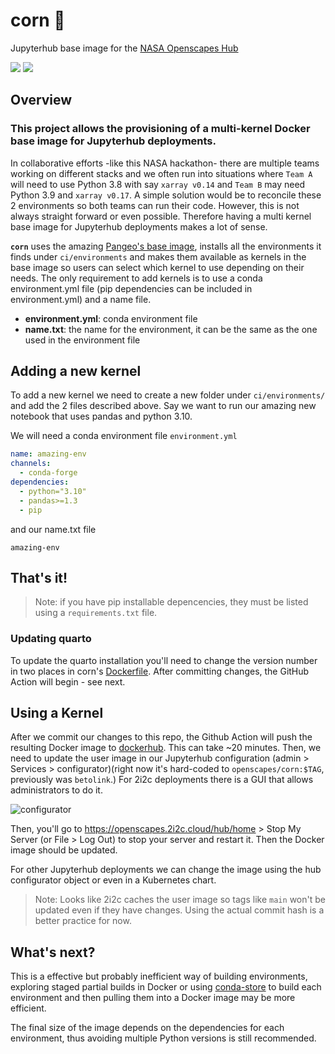 # corn 🌽

Jupyterhub base image for the [NASA Openscapes Hub](https://nasa-openscapes.github.io/2021-Cloud-Hackathon/)

![](https://img.shields.io/docker/image-size/openscapes/corn?sort=date)
<a href="https://hub.docker.com/repository/docker/openscapes/corn/tags?page=1&ordering=last_updated"><img src="https://img.shields.io/docker/v/openscapes/corn"></a>

## Overview

### This project allows the provisioning of a multi-kernel Docker base image for Jupyterhub deployments.

In collaborative efforts -like this NASA hackathon- there are multiple teams working on different stacks and we often run into situations where `Team A` will need to use Python 3.8 with say `xarray v0.14` and `Team B` may need Python 3.9 and `xarray v0.17`.  A simple solution would be to reconcile these 2 environments so both teams can run their code. However, this is not always straight forward or even possible. Therefore having a multi kernel base image for Jupyterhub deployments makes a lot of sense. 

**`corn`** uses the amazing [Pangeo's base image](https://github.com/pangeo-data/pangeo-docker-images), installs all the environments it finds under `ci/environments` and makes them available as kernels in the base image so users can select which kernel to use depending on their needs. The only requirement to add kernels is to use a conda environment.yml file (pip dependencies can be included in environment.yml) and a name file.

* **environment.yml**: conda environment file
* **name.txt**: the name for the environment, it can be the same as the one used in the environment file


## Adding a new kernel

To add a new kernel we need to create a new folder under `ci/environments/` and add the 2 files described above. Say we want to run our amazing new notebook that uses pandas and python 3.10.

We will need a conda environment file `environment.yml` 
```yaml
name: amazing-env
channels:
  - conda-forge
dependencies:
  - python="3.10"
  - pandas>=1.3
  - pip
```
and our name.txt file
```
amazing-env
```

## **That's it!**

> Note: if you have pip installable depencencies, they must be listed using a `requirements.txt` file.

<!-- [![badge](https://img.shields.io/static/v1.svg?logo=Jupyter&label=Openscapes&message=AWS+us-west-2&color=orange)](https://openscapes.2i2c.cloud/hub/user-redirect/git-pull?repo=https%3A%2F%2Fgithub.com%2FNASA-Openscapes%2F2021-Cloud-Hackathon&urlpath=lab%2Ftree%2F2021-Cloud-Hackathon%2Ftutorials&branch=main) --> 

### Updating quarto

To update the quarto installation you'll need to change the version number in two places in corn's [Dockerfile](https://github.com/NASA-Openscapes/corn/blob/main/ci/Dockerfile#L10). After committing changes, the GitHub Action will begin - see next.

## Using a Kernel

After we commit our changes to this repo, the Github Action will push the resulting Docker image to [dockerhub](https://hub.docker.com/repository/docker/openscapes/corn). This can take ~20 minutes. Then, we need to update the user image in our Jupyterhub configuration (admin > Services > configurator)(right now it's hard-coded to `openscapes/corn:$TAG`, previously was `betolink`.) For 2i2c deployments there is a GUI that allows administrators to do it.

![configurator](https://user-images.githubusercontent.com/717735/139174138-f6eb011e-9cc5-4c15-af68-d77ae5d7ee00.png)

Then, you'll go to <https://openscapes.2i2c.cloud/hub/home> > Stop My Server (or File > Log Out) to stop your server and restart it. Then the Docker image should be updated.

For other Jupyterhub deployments we can change the image using the hub configurator object or even in a Kubernetes chart.

> Note: Looks like 2i2c caches the user image so tags like `main` won't be updated even if they have changes. Using the actual commit hash is a better practice for now.

## What's next?

This is a effective but probably inefficient way of building environments, exploring staged partial builds in Docker or using [conda-store](https://github.com/Quansight/conda-store) to build each environment and then pulling them into a Docker image may be more efficient.

The final size of the image depends on the dependencies for each environment, thus avoiding multiple Python versions is still recommended.

